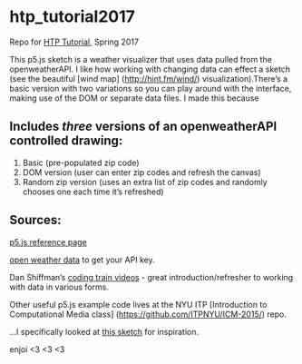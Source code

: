 # htp_tutorial2017
Repo for [HTP Tutorial](http://www.hackthepatriarchybaltimore.com/), Spring 2017

This p5.js sketch is a weather visualizer that uses data pulled from the openweatherAPI.  I like how working with changing data can effect a sketch (see the beautiful [wind map] (http://hint.fm/wind/) visualization).There’s a basic version with two variations so you can play around with the interface, making use of the DOM or separate data files. I made this because

## Includes *three* versions of an openweatherAPI controlled drawing:

1. Basic (pre-populated zip code)
2. DOM version (user can enter zip codes and refresh the canvas)
3. Random zip version (uses an extra list of zip codes and randomly chooses one each time it’s refreshed)

## Sources:
[p5.js reference page](http://p5js.org/reference/)

[open weather data](http://openweathermap.org/) to get your API key.

Dan Shiffman’s [coding train videos](https://www.youtube.com/user/shiffman) - great introduction/refresher to working with data in various forms.

Other useful p5.js example code lives at the NYU ITP [Introduction to Computational Media class] (https://github.com/ITPNYU/ICM-2015/) repo. 

…I specifically looked at [this sketch](https://github.com/ITPNYU/ICM-2015/blob/master/03_interaction/for_loops5/sketch.js) for inspiration.

enjoi <3 <3 <3






